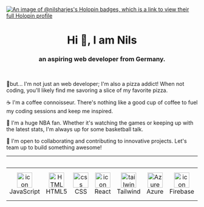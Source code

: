 [![An image of @nilsharjes's Holopin badges, which is a link to view their full Holopin profile](https://holopin.me/nharjes)](https://holopin.io/@nharjes)


<h1 align="center">Hi 👋, I am Nils </h1>

<h3 align="center">an aspiring web developer from Germany. </h3> 

<br />


🍕but... I'm not just an web developer; I'm also a pizza addict! When not coding, you'll likely find me savoring a slice of my favorite pizza.

☕ I'm a coffee connoisseur. There's nothing like a good cup of coffee to fuel my coding sessions and keep me inspired.

🏀 I'm a huge NBA fan. Whether it's watching the games or keeping up with the latest stats, I'm always up for some basketball talk.

🤝 I'm open to collaborating and contributing to innovative projects. Let's team up to build something awesome!

<b />

---

<div style="display: flex; align-items: flex-start; align: center">
<table align="center">
  <tr>
<td align="center" width="96">
<img src="https://techstack-generator.vercel.app/js-icon.svg" alt="icon" width="40" height="40" />
      <br>JavaScript     
</td>
<td align="center" width="96">
<img src="https://skillicons.dev/icons?i=html" width="40" height="40" alt="HTML5" />
      <br>HTML5
</td>
<td align="center" width="96">
<img src="https://skillicons.dev/icons?i=css" width="40" height="40" alt="css" />
      <br>CSS
</td>
<td align="center" width="96">
<img src="https://techstack-generator.vercel.app/react-icon.svg" alt="icon" width="40" height="40" />
      <br>React
</td>
<td align="center" width="96">
<img src="https://www.vectorlogo.zone/logos/tailwindcss/tailwindcss-icon.svg" alt="tailwind" width="40" height="40"/>
      <br>Tailwind
 </td>
 <td align="center" width="96">
 <img src="https://skillicons.dev/icons?i=azure" alt="Azure" width="40" height="40" />
      <br>Azure
</td>
<td align="center" width="96">
<img src="https://skillicons.dev/icons?i=firebase" alt="icon" width="40" height="40" />
      <br>Firebase
</td>
<td align="center" width="96">  
<img src="https://skillicons.dev/icons?i=linux" width="40" height="40" alt="Linux" />
      <br>Linux
</td>
<td align="center" width="96">
<img src="https://techstack-generator.vercel.app/csharp-icon.svg" alt="icon" width="40" height="40" />
      <br>C Sharp
</td>
</tr>
       </table>
</div>



